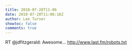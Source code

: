 ```yaml
---
title: 2010-07-28T11-06
date: 2010-07-28T11:06:16Z
author: Lee Turner
showtoc: false
comments: true
---
```


RT @jdfitzgerald: Awesome... http://www.last.fm/robots.txt

